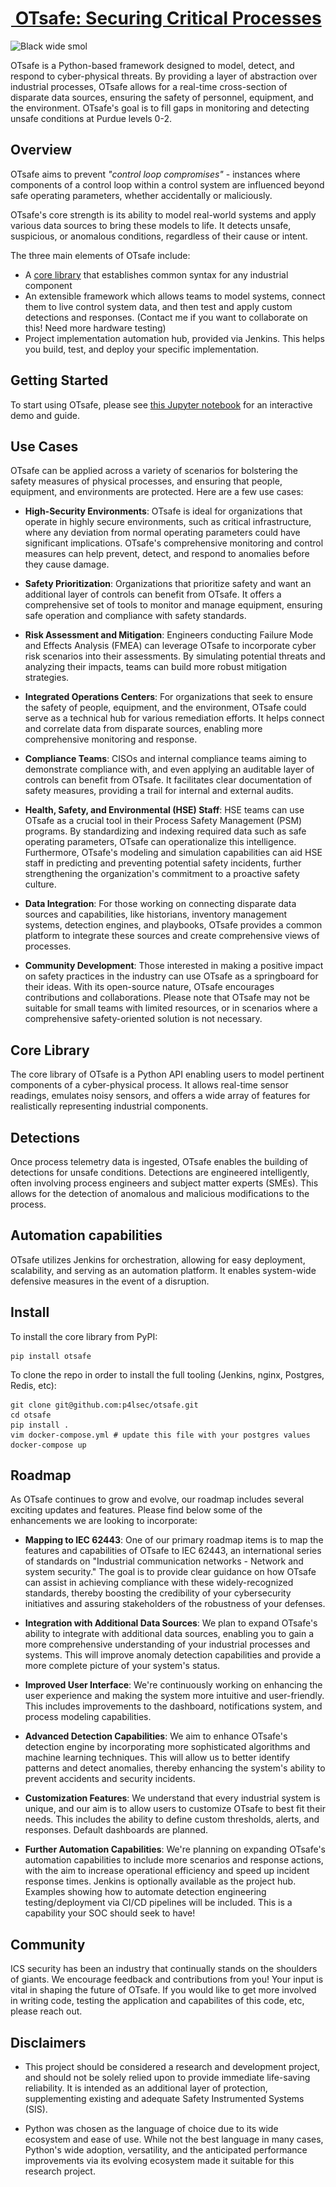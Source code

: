 # [![OTsafe Logo](./images/otsafe.png) OTsafe: Securing Critical Processes](https://otsafe.org)

![Black wide smol](https://github.com/p4lsec/otsafe/assets/34799788/07f27f70-8a6e-4ad3-b8a6-939fcaea60d8)

OTsafe is a Python-based framework designed to model, detect, and respond to cyber-physical threats. By providing a layer of abstraction over industrial processes, OTsafe allows for a real-time cross-section of disparate data sources, ensuring the safety of personnel, equipment, and the environment. OTsafe's goal is to fill gaps in monitoring and detecting unsafe conditions at Purdue levels 0-2. 

## Overview

OTsafe aims to prevent *"control loop compromises"* - instances where components of a control loop within a control system are influenced beyond safe operating parameters, whether accidentally or maliciously.

OTsafe's core strength is its ability to model real-world systems and apply various data sources to bring these models to life. It detects unsafe, suspicious, or anomalous conditions, regardless of their cause or intent.

The three main elements of OTsafe include:

- A [core library](#core-library) that establishes common syntax for any industrial component
- An extensible framework which allows teams to model systems, connect them to live control system data, and then test and apply custom detections and responses. (Contact me if you want to collaborate on this! Need more hardware testing)
- Project implementation automation hub, provided via Jenkins. This helps you build, test, and deploy your specific implementation. 

## Getting Started

To start using OTsafe, please see [this Jupyter notebook](otsafe/demo/demo.ipynb) for an interactive demo and guide. 

## Use Cases

OTsafe can be applied across a variety of scenarios for bolstering the safety measures of physical processes, and ensuring that people, equipment, and environments are protected. Here are a few use cases:

- **High-Security Environments**: OTsafe is ideal for organizations that operate in highly secure environments, such as critical infrastructure, where any deviation from normal operating parameters could have significant implications. OTsafe's comprehensive monitoring and control measures can help prevent, detect, and respond to anomalies before they cause damage.

- **Safety Prioritization**: Organizations that prioritize safety and want an additional layer of controls can benefit from OTsafe. It offers a comprehensive set of tools to monitor and manage equipment, ensuring safe operation and compliance with safety standards.

- **Risk Assessment and Mitigation**: Engineers conducting Failure Mode and Effects Analysis (FMEA) can leverage OTsafe to incorporate cyber risk scenarios into their assessments. By simulating potential threats and analyzing their impacts, teams can build more robust mitigation strategies.

- **Integrated Operations Centers**: For organizations that seek to ensure the safety of people, equipment, and the environment, OTsafe could serve as a technical hub for various remediation efforts. It helps connect and correlate data from disparate sources, enabling more comprehensive monitoring and response.

- **Compliance Teams**: CISOs and internal compliance teams aiming to demonstrate compliance with, and even applying an auditable layer of controls can benefit from OTsafe. It facilitates clear documentation of safety measures, providing a trail for internal and external audits.

- **Health, Safety, and Environmental (HSE) Staff**: HSE teams can use OTsafe as a crucial tool in their Process Safety Management (PSM) programs. By standardizing and indexing required data such as safe operating parameters, OTsafe can operationalize this intelligence. Furthermore, OTsafe's modeling and simulation capabilities can aid HSE staff in predicting and preventing potential safety incidents, further strengthening the organization's commitment to a proactive safety culture.

- **Data Integration**: For those working on connecting disparate data sources and capabilities, like historians, inventory management systems, detection engines, and playbooks, OTsafe provides a common platform to integrate these sources and create comprehensive views of processes.

- **Community Development**: Those interested in making a positive impact on safety practices in the industry can use OTsafe as a springboard for their ideas. With its open-source nature, OTsafe encourages contributions and collaborations.
Please note that OTsafe may not be suitable for small teams with limited resources, or in scenarios where a comprehensive safety-oriented solution is not necessary.

## Core Library

The core library of OTsafe is a Python API enabling users to model pertinent components of a cyber-physical process. It allows real-time sensor readings, emulates noisy sensors, and offers a wide array of features for realistically representing industrial components.

## Detections

Once process telemetry data is ingested, OTsafe enables the building of detections for unsafe conditions. Detections are engineered intelligently, often involving process engineers and subject matter experts (SMEs). This allows for the detection of anomalous and malicious modifications to the process.

## Automation capabilities

OTsafe utilizes Jenkins for orchestration, allowing for easy deployment, scalability, and serving as an automation platform. It enables system-wide defensive measures in the event of a disruption.

## Install

To install the core library from PyPI:

```
pip install otsafe
```

To clone the repo in order to install the full tooling (Jenkins, nginx, Postgres, Redis, etc):

```
git clone git@github.com:p4lsec/otsafe.git
cd otsafe
pip install .
vim docker-compose.yml # update this file with your postgres values
docker-compose up
```

## Roadmap

As OTsafe continues to grow and evolve, our roadmap includes several exciting updates and features. Please find below some of the enhancements we are looking to incorporate:

- **Mapping to IEC 62443**: One of our primary roadmap items is to map the features and capabilities of OTsafe to IEC 62443, an international series of standards on "Industrial communication networks - Network and system security." The goal is to provide clear guidance on how OTsafe can assist in achieving compliance with these widely-recognized standards, thereby boosting the credibility of your cybersecurity initiatives and assuring stakeholders of the robustness of your defenses.

- **Integration with Additional Data Sources**: We plan to expand OTsafe's ability to integrate with additional data sources, enabling you to gain a more comprehensive understanding of your industrial processes and systems. This will improve anomaly detection capabilities and provide a more complete picture of your system's status.

- **Improved User Interface**: We're continuously working on enhancing the user experience and making the system more intuitive and user-friendly. This includes improvements to the dashboard, notifications system, and process modeling capabilities.

- **Advanced Detection Capabilities**: We aim to enhance OTsafe's detection engine by incorporating more sophisticated algorithms and machine learning techniques. This will allow us to better identify patterns and detect anomalies, thereby enhancing the system's ability to prevent accidents and security incidents.

- **Customization Features**: We understand that every industrial system is unique, and our aim is to allow users to customize OTsafe to best fit their needs. This includes the ability to define custom thresholds, alerts, and responses. Default dashboards are planned. 

- **Further Automation Capabilities**: We're planning on expanding OTsafe's automation capabilities to include more scenarios and response actions, with the aim to increase operational efficiency and speed up incident response times. Jenkins is optionally available as the project hub. Examples showing how to automate detection engineering testing/deployment via CI/CD pipelines will be included. This is a capability your SOC should seek to have! 

## Community

ICS security has been an industry that continually stands on the shoulders of giants. We encourage feedback and contributions from you! Your input is vital in shaping the future of OTsafe. If you would like to get more involved in writing code, testing the application and capabilites of this code, etc, please reach out. 

## Disclaimers

- This project should be considered a research and development project, and should not be solely relied upon to provide immediate life-saving reliability. It is intended as an additional layer of protection, supplementing existing and adequate Safety Instrumented Systems (SIS).

- Python was chosen as the language of choice due to its wide ecosystem and ease of use. While not the best language in many cases, Python's wide adoption, versatility, and the anticipated performance improvements via its evolving ecosystem made it suitable for this research project. 
